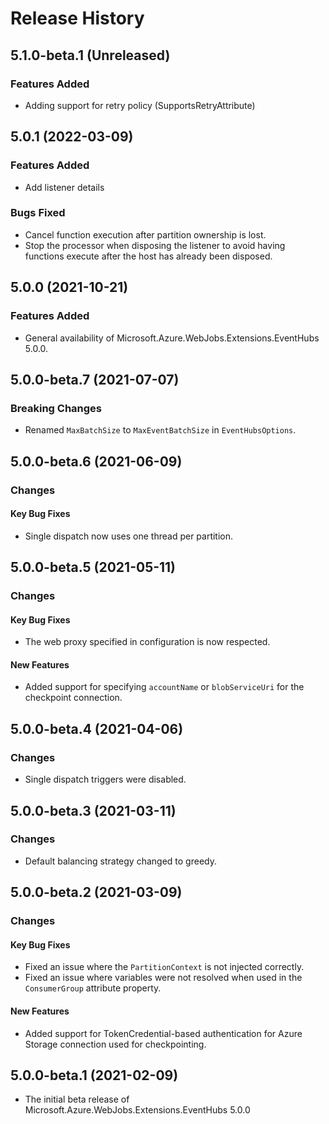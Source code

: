 # Release History

## 5.1.0-beta.1 (Unreleased)
### Features Added
- Adding support for retry policy (SupportsRetryAttribute)

## 5.0.1 (2022-03-09)

### Features Added

- Add listener details

### Bugs Fixed

- Cancel function execution after partition ownership is lost.
- Stop the processor when disposing the listener to avoid having functions execute after the host has already been disposed.

## 5.0.0 (2021-10-21)

### Features Added

- General availability of Microsoft.Azure.WebJobs.Extensions.EventHubs 5.0.0.

## 5.0.0-beta.7 (2021-07-07)

### Breaking Changes

- Renamed `MaxBatchSize` to `MaxEventBatchSize` in `EventHubsOptions`.

## 5.0.0-beta.6 (2021-06-09)

### Changes

#### Key Bug Fixes

- Single dispatch now uses one thread per partition.

## 5.0.0-beta.5 (2021-05-11)

### Changes

#### Key Bug Fixes

- The web proxy specified in configuration is now respected.

#### New Features

- Added support for specifying `accountName` or `blobServiceUri` for the checkpoint connection.

## 5.0.0-beta.4 (2021-04-06)

### Changes

- Single dispatch triggers were disabled.

## 5.0.0-beta.3 (2021-03-11)

### Changes

- Default balancing strategy changed to greedy.

## 5.0.0-beta.2 (2021-03-09)

### Changes

#### Key Bug Fixes

- Fixed an issue where the `PartitionContext` is not injected correctly.
- Fixed an issue where variables were not resolved when used in the `ConsumerGroup` attribute property.

#### New Features

- Added support for TokenCredential-based authentication for Azure Storage connection used for checkpointing.

## 5.0.0-beta.1 (2021-02-09)

- The initial beta release of Microsoft.Azure.WebJobs.Extensions.EventHubs 5.0.0
